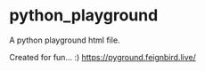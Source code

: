 # python_playground
A python playground html file.

Created for fun... :)
https://pyground.feignbird.live/
